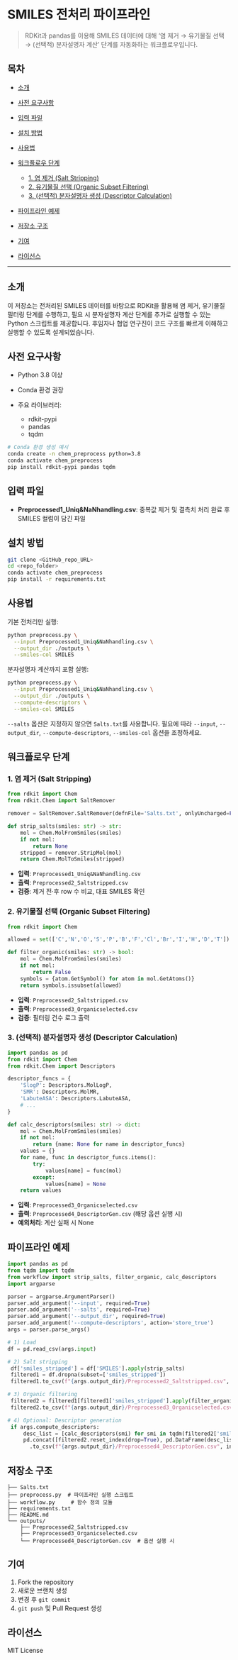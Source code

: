 # SMILES 전처리 파이프라인

> RDKit과 pandas를 이용해 SMILES 데이터에 대해 ‘염 제거 → 유기물질 선택 → (선택적) 분자설명자 계산’ 단계를 자동화하는 워크플로우입니다.

## 목차

* [소개](#소개)
* [사전 요구사항](#사전-요구사항)
* [입력 파일](#입력-파일)
* [설치 방법](#설치-방법)
* [사용법](#사용법)
* [워크플로우 단계](#워크플로우-단계)

  * [1. 염 제거 (Salt Stripping)](#1-염-제거-salt-stripping)
  * [2. 유기물질 선택 (Organic Subset Filtering)](#2-유기물질-선택-organic-subset-filtering)
  * [3. (선택적) 분자설명자 생성 (Descriptor Calculation)](#3-선택적-분자설명자-생성-descriptor-calculation)
* [파이프라인 예제](#파이프라인-예제)
* [저장소 구조](#저장소-구조)
* [기여](#기여)
* [라이선스](#라이선스)

---

## 소개

이 저장소는 전처리된 SMILES 데이터를 바탕으로 RDKit을 활용해 염 제거, 유기물질 필터링 단계를 수행하고, 필요 시 분자설명자 계산 단계를 추가로 실행할 수 있는 Python 스크립트를 제공합니다. 후임자나 협업 연구진이 코드 구조를 빠르게 이해하고 실행할 수 있도록 설계되었습니다.

## 사전 요구사항

* Python 3.8 이상
* Conda 환경 권장
* 주요 라이브러리:

  * rdkit-pypi
  * pandas
  * tqdm

```bash
# Conda 환경 생성 예시
conda create -n chem_preprocess python=3.8
conda activate chem_preprocess
pip install rdkit-pypi pandas tqdm
```

## 입력 파일

* **Preprocessed1\_Uniq\&NaNhandling.csv**: 중복값 제거 및 결측치 처리 완료 후 SMILES 컬럼이 담긴 파일

## 설치 방법

```bash
git clone <GitHub_repo_URL>
cd <repo_folder>
conda activate chem_preprocess
pip install -r requirements.txt
```

## 사용법

기본 전처리만 실행:

```bash
python preprocess.py \
  --input Preprocessed1_Uniq&NaNhandling.csv \
  --output_dir ./outputs \
  --smiles-col SMILES
```

분자설명자 계산까지 포함 실행:

```bash
python preprocess.py \
  --input Preprocessed1_Uniq&NaNhandling.csv \
  --output_dir ./outputs \
  --compute-descriptors \
  --smiles-col SMILES
```

`--salts` 옵션은 지정하지 않으면 `Salts.txt`를 사용합니다. 필요에 따라 `--input`, `--output_dir`, `--compute-descriptors`, `--smiles-col` 옵션을 조정하세요.

## 워크플로우 단계

### 1. 염 제거 (Salt Stripping)

```python
from rdkit import Chem
from rdkit.Chem import SaltRemover

remover = SaltRemover.SaltRemover(defnFile='Salts.txt', onlyUncharged=False)

def strip_salts(smiles: str) -> str:
    mol = Chem.MolFromSmiles(smiles)
    if not mol:
        return None
    stripped = remover.StripMol(mol)
    return Chem.MolToSmiles(stripped)
```

* **입력**: `Preprocessed1_Uniq&NaNhandling.csv`
* **출력**: `Preprocessed2_Saltstripped.csv`
* **검증**: 제거 전·후 row 수 비교, 대표 SMILES 확인

### 2. 유기물질 선택 (Organic Subset Filtering)

```python
from rdkit import Chem

allowed = set(['C','N','O','S','P','B','F','Cl','Br','I','H','D','T'])

def filter_organic(smiles: str) -> bool:
    mol = Chem.MolFromSmiles(smiles)
    if not mol:
        return False
    symbols = {atom.GetSymbol() for atom in mol.GetAtoms()}
    return symbols.issubset(allowed)
```

* **입력**: `Preprocessed2_Saltstripped.csv`
* **출력**: `Preprocessed3_Organicselected.csv`
* **검증**: 필터링 건수 로그 출력

### 3. (선택적) 분자설명자 생성 (Descriptor Calculation)

```python
import pandas as pd
from rdkit import Chem
from rdkit.Chem import Descriptors

descriptor_funcs = {
    'SlogP': Descriptors.MolLogP,
    'SMR': Descriptors.MolMR,
    'LabuteASA': Descriptors.LabuteASA,
    # ...
}

def calc_descriptors(smiles: str) -> dict:
    mol = Chem.MolFromSmiles(smiles)
    if not mol:
        return {name: None for name in descriptor_funcs}
    values = {}
    for name, func in descriptor_funcs.items():
        try:
            values[name] = func(mol)
        except:
            values[name] = None
    return values
```

* **입력**: `Preprocessed3_Organicselected.csv`
* **출력**: `Preprocessed4_DescriptorGen.csv` (해당 옵션 실행 시)
* **예외처리**: 계산 실패 시 None

## 파이프라인 예제

```python
import pandas as pd
from tqdm import tqdm
from workflow import strip_salts, filter_organic, calc_descriptors
import argparse

parser = argparse.ArgumentParser()
parser.add_argument('--input', required=True)
parser.add_argument('--salts', required=True)
parser.add_argument('--output_dir', required=True)
parser.add_argument('--compute-descriptors', action='store_true')
args = parser.parse_args()

# 1) Load
df = pd.read_csv(args.input)

# 2) Salt stripping
 df['smiles_stripped'] = df['SMILES'].apply(strip_salts)
 filtered1 = df.dropna(subset=['smiles_stripped'])
 filtered1.to_csv(f"{args.output_dir}/Preprocessed2_Saltstripped.csv", index=False)

# 3) Organic filtering
 filtered2 = filtered1[filtered1['smiles_stripped'].apply(filter_organic)]
 filtered2.to_csv(f"{args.output_dir}/Preprocessed3_Organicselected.csv", index=False)

# 4) Optional: Descriptor generation
 if args.compute_descriptors:
     desc_list = [calc_descriptors(smi) for smi in tqdm(filtered2['smiles_stripped'])]
     pd.concat([filtered2.reset_index(drop=True), pd.DataFrame(desc_list)], axis=1)\
       .to_csv(f"{args.output_dir}/Preprocessed4_DescriptorGen.csv", index=False)
```

## 저장소 구조

```
├── Salts.txt
├── preprocess.py  # 파이프라인 실행 스크립트
├── workflow.py     # 함수 정의 모듈
├── requirements.txt
├── README.md
└── outputs/
    ├── Preprocessed2_Saltstripped.csv
    ├── Preprocessed3_Organicselected.csv
    └── Preprocessed4_DescriptorGen.csv  # 옵션 실행 시
```

## 기여

1. Fork the repository
2. 새로운 브랜치 생성
3. 변경 후 `git commit`
4. `git push` 및 Pull Request 생성

## 라이선스

MIT License
